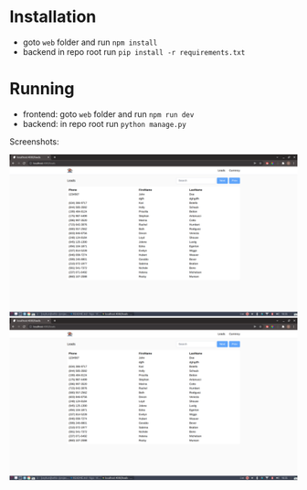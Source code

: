 # Installation

- goto `web` folder and run `npm install`
- backend in repo root run `pip install -r requirements.txt`

# Running

- frontend: goto `web` folder and run `npm run dev`
- backend: in repo root run `python manage.py`

Screenshots:

![](leads.png)
![](leads.png)
